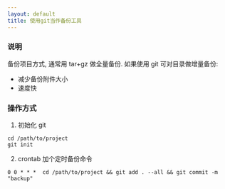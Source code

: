 ```yaml
---
layout: default
title: 使用git当作备份工具
---
```


### 说明

备份项目方式, 通常用 tar+gz 做全量备份.
如果使用 git 可对目录做增量备份:

- 减少备份附件大小
- 速度快

### 操作方式

1. 初始化 git

```
cd /path/to/project
git init
```

2. crontab 加个定时备份命令

```
0 0 * * *  cd /path/to/project && git add . --all && git commit -m "backup"
```
